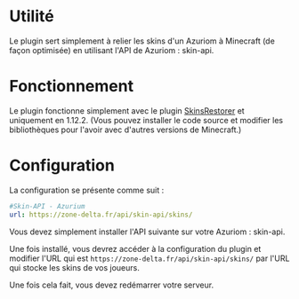# **Utilité**

Le plugin sert simplement à relier les skins d'un Azuriom à Minecraft (de façon optimisée) en utilisant l'API de Azuriom : skin-api.

# **Fonctionnement**

Le plugin fonctionne simplement avec le plugin [SkinsRestorer](https://www.spigotmc.org/resources/skinsrestorer.2124/) et uniquement en 1.12.2. (Vous pouvez installer le code source et modifier les bibliothèques pour l'avoir avec d'autres versions de Minecraft.)

# **Configuration**

La configuration se présente comme suit :

```yml
#Skin-API - Azurium
url: https://zone-delta.fr/api/skin-api/skins/
```

Vous devez simplement installer l'API suivante sur votre Azuriom : skin-api.

Une fois installé, vous devrez accéder à la configuration du plugin et modifier l'URL qui est `https://zone-delta.fr/api/skin-api/skins/` par l'URL qui stocke les skins de vos joueurs.

Une fois cela fait, vous devez redémarrer votre serveur.
